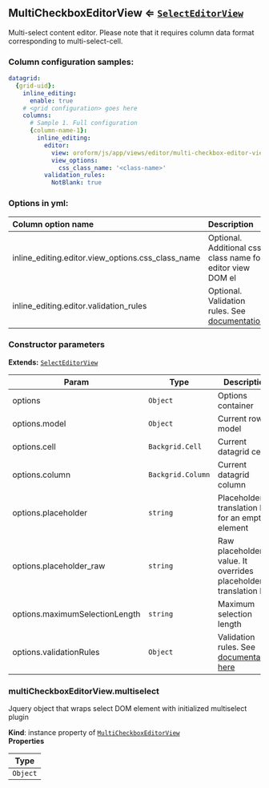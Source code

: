 <a name="module_MultiCheckboxEditorView"></a>
## MultiCheckboxEditorView ⇐ <code>[SelectEditorView](./select-editor-view.md)</code>
Multi-select content editor. Please note that it requires column data format
corresponding to multi-select-cell.

### Column configuration samples:
``` yml
datagrid:
  {grid-uid}:
    inline_editing:
      enable: true
    # <grid configuration> goes here
    columns:
      # Sample 1. Full configuration
      {column-name-1}:
        inline_editing:
          editor:
            view: oroform/js/app/views/editor/multi-checkbox-editor-view
            view_options:
              css_class_name: '<class-name>'
          validation_rules:
            NotBlank: true
```

### Options in yml:

Column option name                                  | Description
:---------------------------------------------------|:-----------
inline_editing.editor.view_options.css_class_name   | Optional. Additional css class name for editor view DOM el
inline_editing.editor.validation_rules | Optional. Validation rules. See [documentation](https://goo.gl/j9dj4Y)

### Constructor parameters

**Extends:** <code>[SelectEditorView](./select-editor-view.md)</code>  

| Param | Type | Description |
| --- | --- | --- |
| options | <code>Object</code> | Options container |
| options.model | <code>Object</code> | Current row model |
| options.cell | <code>Backgrid.Cell</code> | Current datagrid cell |
| options.column | <code>Backgrid.Column</code> | Current datagrid column |
| options.placeholder | <code>string</code> | Placeholder translation key for an empty element |
| options.placeholder_raw | <code>string</code> | Raw placeholder value. It overrides placeholder translation key |
| options.maximumSelectionLength | <code>string</code> | Maximum selection length |
| options.validationRules | <code>Object</code> | Validation rules. See [documentation here](https://goo.gl/j9dj4Y) |

<a name="module_MultiCheckboxEditorView#multiselect"></a>
### multiCheckboxEditorView.multiselect
Jquery object that wraps select DOM element with initialized multiselect plugin

**Kind**: instance property of <code>[MultiCheckboxEditorView](#module_MultiCheckboxEditorView)</code>  
**Properties**

| Type |
| --- |
| <code>Object</code> | 

